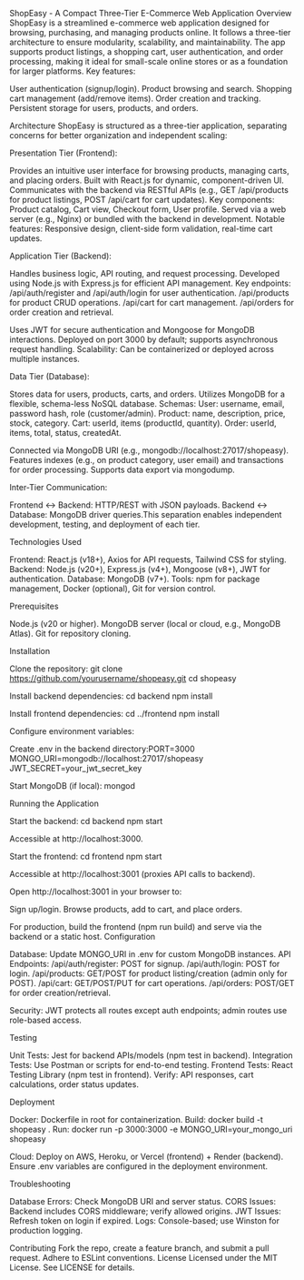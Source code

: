 ShopEasy - A Compact Three-Tier E-Commerce Web Application
Overview
ShopEasy is a streamlined e-commerce web application designed for browsing, purchasing, and managing products online. It follows a three-tier architecture to ensure modularity, scalability, and maintainability. The app supports product listings, a shopping cart, user authentication, and order processing, making it ideal for small-scale online stores or as a foundation for larger platforms.
Key features:

User authentication (signup/login).
Product browsing and search.
Shopping cart management (add/remove items).
Order creation and tracking.
Persistent storage for users, products, and orders.

Architecture
ShopEasy is structured as a three-tier application, separating concerns for better organization and independent scaling:

Presentation Tier (Frontend):

Provides an intuitive user interface for browsing products, managing carts, and placing orders.
Built with React.js for dynamic, component-driven UI.
Communicates with the backend via RESTful APIs (e.g., GET /api/products for product listings, POST /api/cart for cart updates).
Key components: Product catalog, Cart view, Checkout form, User profile.
Served via a web server (e.g., Nginx) or bundled with the backend in development.
Notable features: Responsive design, client-side form validation, real-time cart updates.


Application Tier (Backend):

Handles business logic, API routing, and request processing.
Developed using Node.js with Express.js for efficient API management.
Key endpoints: 
/api/auth/register and /api/auth/login for user authentication.
/api/products for product CRUD operations.
/api/cart for cart management.
/api/orders for order creation and retrieval.


Uses JWT for secure authentication and Mongoose for MongoDB interactions.
Deployed on port 3000 by default; supports asynchronous request handling.
Scalability: Can be containerized or deployed across multiple instances.


Data Tier (Database):

Stores data for users, products, carts, and orders.
Utilizes MongoDB for a flexible, schema-less NoSQL database.
Schemas:
User: username, email, password hash, role (customer/admin).
Product: name, description, price, stock, category.
Cart: userId, items (productId, quantity).
Order: userId, items, total, status, createdAt.


Connected via MongoDB URI (e.g., mongodb://localhost:27017/shopeasy).
Features indexes (e.g., on product category, user email) and transactions for order processing.
Supports data export via mongodump.



Inter-Tier Communication:

Frontend ↔ Backend: HTTP/REST with JSON payloads.
Backend ↔ Database: MongoDB driver queries.This separation enables independent development, testing, and deployment of each tier.

Technologies Used

Frontend: React.js (v18+), Axios for API requests, Tailwind CSS for styling.
Backend: Node.js (v20+), Express.js (v4+), Mongoose (v8+), JWT for authentication.
Database: MongoDB (v7+).
Tools: npm for package management, Docker (optional), Git for version control.

Prerequisites

Node.js (v20 or higher).
MongoDB server (local or cloud, e.g., MongoDB Atlas).
Git for repository cloning.

Installation

Clone the repository:
git clone https://github.com/yourusername/shopeasy.git
cd shopeasy


Install backend dependencies:
cd backend
npm install


Install frontend dependencies:
cd ../frontend
npm install


Configure environment variables:

Create .env in the backend directory:PORT=3000
MONGO_URI=mongodb://localhost:27017/shopeasy
JWT_SECRET=your_jwt_secret_key




Start MongoDB (if local):
mongod



Running the Application

Start the backend:
cd backend
npm start


Accessible at http://localhost:3000.


Start the frontend:
cd frontend
npm start


Accessible at http://localhost:3001 (proxies API calls to backend).


Open http://localhost:3001 in your browser to:

Sign up/login.
Browse products, add to cart, and place orders.



For production, build the frontend (npm run build) and serve via the backend or a static host.
Configuration

Database: Update MONGO_URI in .env for custom MongoDB instances.
API Endpoints:
/api/auth/register: POST for signup.
/api/auth/login: POST for login.
/api/products: GET/POST for product listing/creation (admin only for POST).
/api/cart: GET/POST/PUT for cart operations.
/api/orders: POST/GET for order creation/retrieval.


Security: JWT protects all routes except auth endpoints; admin routes use role-based access.

Testing

Unit Tests: Jest for backend APIs/models (npm test in backend).
Integration Tests: Use Postman or scripts for end-to-end testing.
Frontend Tests: React Testing Library (npm test in frontend).
Verify: API responses, cart calculations, order status updates.

Deployment

Docker: Dockerfile in root for containerization.
Build: docker build -t shopeasy .
Run: docker run -p 3000:3000 -e MONGO_URI=your_mongo_uri shopeasy


Cloud: Deploy on AWS, Heroku, or Vercel (frontend) + Render (backend).
Ensure .env variables are configured in the deployment environment.

Troubleshooting

Database Errors: Check MongoDB URI and server status.
CORS Issues: Backend includes CORS middleware; verify allowed origins.
JWT Issues: Refresh token on login if expired.
Logs: Console-based; use Winston for production logging.

Contributing
Fork the repo, create a feature branch, and submit a pull request. Adhere to ESLint conventions.
License
Licensed under the MIT License. See LICENSE for details.
